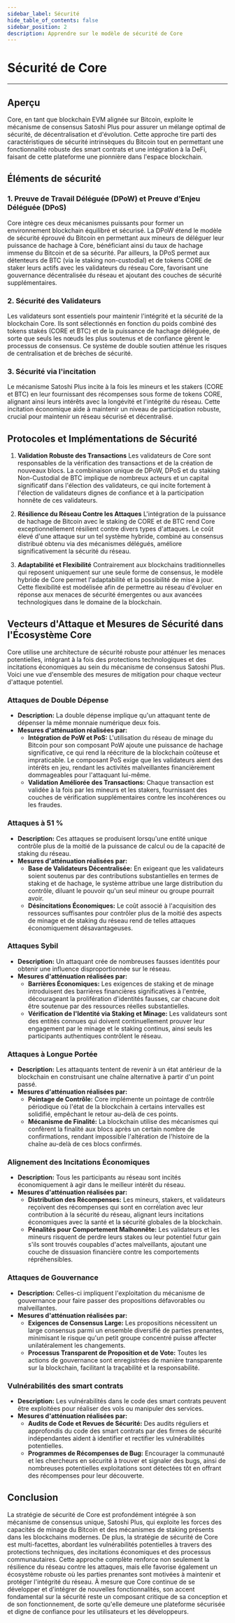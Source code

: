 ```yaml
---
sidebar_label: Sécurité
hide_table_of_contents: false
sidebar_position: 2
description: Apprendre sur le modèle de sécurité de Core
---
```


# Sécurité de Core

---

## Aperçu

Core, en tant que blockchain EVM alignée sur Bitcoin, exploite le mécanisme de consensus Satoshi Plus pour assurer un mélange optimal de sécurité, de décentralisation et d'évolution. Cette approche tire parti des caractéristiques de sécurité intrinsèques du Bitcoin tout en permettant une fonctionnalité robuste des smart contrats et une intégration à la DeFi, faisant de cette plateforme une pionnière dans l'espace blockchain.

## Éléments de sécurité

### 1. Preuve de Travail Déléguée (DPoW) et Preuve d’Enjeu Déléguée (DPoS)

Core intègre ces deux mécanismes puissants pour former un environnement blockchain équilibré et sécurisé. La DPoW étend le modèle de sécurité éprouvé du Bitcoin en permettant aux mineurs de déléguer leur puissance de hachage à Core, bénéficiant ainsi du taux de hachage immense du Bitcoin et de sa sécurité. Par ailleurs, la DPoS permet aux détenteurs de BTC (via le staking non-custodial) et de tokens CORE de staker leurs actifs avec les validateurs du réseau Core, favorisant une gouvernance décentralisée du réseau et ajoutant des couches de sécurité supplémentaires.

### 2. Sécurité des Validateurs

Les validateurs sont essentiels pour maintenir l'intégrité et la sécurité de la blockchain Core. Ils sont sélectionnés en fonction du poids combiné des tokens stakés (CORE et BTC) et de la puissance de hachage déléguée, de sorte que seuls les nœuds les plus soutenus et de confiance gèrent le processus de consensus. Ce système de double soutien atténue les risques de centralisation et de brèches de sécurité.

### 3. Sécurité via l'incitation

Le mécanisme Satoshi Plus incite à la fois les mineurs et les stakers (CORE et BTC) en leur fournissant des récompenses sous forme de tokens CORE, alignant ainsi leurs intérêts avec la longévité et l'intégrité du réseau. Cette incitation économique aide à maintenir un niveau de participation robuste, crucial pour maintenir un réseau sécurisé et décentralisé.

## Protocoles et Implémentations de Sécurité

1. **Validation Robuste des Transactions**
   Les validateurs de Core sont responsables de la vérification des transactions et de la création de nouveaux blocs. La combinaison unique de DPoW, DPoS et du staking Non-Custodial de BTC implique de nombreux acteurs et un capital significatif dans l'élection des validateurs, ce qui incite fortement à l'élection de validateurs dignes de confiance et à la participation honnête de ces validateurs.

2. **Résilience du Réseau Contre les Attaques**
   L'intégration de la puissance de hachage de Bitcoin avec le staking de CORE et de BTC rend Core exceptionnellement résilient contre divers types d'attaques. Le coût élevé d'une attaque sur un tel système hybride, combiné au consensus distribué obtenu via des mécanismes délégués, améliore significativement la sécurité du réseau.

3. **Adaptabilité et Flexibilité**
   Contrairement aux blockchains traditionnelles qui reposent uniquement sur une seule forme de consensus, le modèle hybride de Core permet l'adaptabilité et la possibilité de mise à jour. Cette flexibilité est modélisée afin de permettre au réseau d'évoluer en réponse aux menaces de sécurité émergentes ou aux avancées technologiques dans le domaine de la blockchain.

## Vecteurs d'Attaque et Mesures de Sécurité dans l'Écosystème Core

Core utilise une architecture de sécurité robuste pour atténuer les menaces potentielles, intégrant à la fois des protections technologiques et des incitations économiques au sein du mécanisme de consensus Satoshi Plus. Voici une vue d'ensemble des mesures de mitigation pour chaque vecteur d'attaque potentiel.

### Attaques de Double Dépense

- **Description:** La double dépense implique qu'un attaquant tente de dépenser la même monnaie numérique deux fois.
- **Mesures d'atténuation réalisées par:**
  - **Intégration de PoW et PoS:** L'utilisation du réseau de minage du Bitcoin pour son composant PoW ajoute une puissance de hachage significative, ce qui rend la réécriture de la blockchain coûteuse et impraticable. Le composant PoS exige que les validateurs aient des intérêts en jeu, rendant les activités malveillantes financièrement dommageables pour l'attaquant lui-même.
  - **Validation Améliorée des Transactions:** Chaque transaction est validée à la fois par les mineurs et les stakers, fournissant des couches de vérification supplémentaires contre les incohérences ou les fraudes.

### Attaques à 51 %

- **Description:** Ces attaques se produisent lorsqu'une entité unique contrôle plus de la moitié de la puissance de calcul ou de la capacité de staking du réseau.
- **Mesures d'atténuation réalisées par:**
  - **Base de Validateurs Décentralisée:** En exigeant que les validateurs soient soutenus par des contributions substantielles en termes de staking et de hachage, le système attribue une large distribution du contrôle, diluant le pouvoir qu'un seul mineur ou groupe pourrait avoir.
  - **Désincitations Économiques:** Le coût associé à l'acquisition des ressources suffisantes pour contrôler plus de la moitié des aspects de minage et de staking du réseau rend de telles attaques économiquement désavantageuses.

### Attaques Sybil

- **Description:** Un attaquant crée de nombreuses fausses identités pour obtenir une influence disproportionnée sur le réseau.
- **Mesures d'atténuation réalisées par:**
  - **Barrières Économiques:** Les exigences de staking et de minage introduisent des barrières financières significatives à l'entrée, décourageant la prolifération d'identités fausses, car chacune doit être soutenue par des ressources réelles substantielles.
  - **Vérification de l'Identité via Staking et Minage:** Les validateurs sont des entités connues qui doivent continuellement prouver leur engagement par le minage et le staking continus, ainsi seuls les participants authentiques contrôlent le réseau.

### Attaques à Longue Portée

- **Description:** Les attaquants tentent de revenir à un état antérieur de la blockchain en construisant une chaîne alternative à partir d'un point passé.
- **Mesures d'atténuation réalisées par:**
  - **Pointage de Contrôle:** Core implémente un pointage de contrôle périodique où l'état de la blockchain à certains intervalles est solidifié, empêchant le retour au-delà de ces points.
  - **Mécanisme de Finalité:** La blockchain utilise des mécanismes qui confèrent la finalité aux blocs après un certain nombre de confirmations, rendant impossible l'altération de l'histoire de la chaîne au-delà de ces blocs confirmés.

### Alignement des Incitations Économiques

- **Description:** Tous les participants au réseau sont incités économiquement à agir dans le meilleur intérêt du réseau.
- **Mesures d'atténuation réalisées par:**
  - **Distribution des Récompenses:** Les mineurs, stakers, et validateurs reçoivent des récompenses qui sont en corrélation avec leur contribution à la sécurité du réseau, alignant leurs incitations économiques avec la santé et la sécurité globales de la blockchain.
  - **Pénalités pour Comportement Malhonnête:** Les validateurs et les mineurs risquent de perdre leurs stakes ou leur potentiel futur gain s'ils sont trouvés coupables d'actes malveillants, ajoutant une couche de dissuasion financière contre les comportements répréhensibles.

### Attaques de Gouvernance

- **Description:** Celles-ci impliquent l'exploitation du mécanisme de gouvernance pour faire passer des propositions défavorables ou malveillantes.
- **Mesures d'atténuation réalisées par:**
  - **Exigences de Consensus Large:** Les propositions nécessitent un large consensus parmi un ensemble diversifié de parties prenantes, minimisant le risque qu'un petit groupe concentré puisse affecter unilatéralement les changements.
  - **Processus Transparent de Proposition et de Vote:** Toutes les actions de gouvernance sont enregistrées de manière transparente sur la blockchain, facilitant la traçabilité et la responsabilité.

### Vulnérabilités des smart contrats

- **Description:** Les vulnérabilités dans le code des smart contrats peuvent être exploitées pour réaliser des vols ou manipuler des services.
- **Mesures d'atténuation réalisées par:**
  - **Audits de Code et Revues de Sécurité:** Des audits réguliers et approfondis du code des smart contrats par des firmes de sécurité indépendantes aident à identifier et rectifier les vulnérabilités potentielles.
  - **Programmes de Récompenses de Bug:** Encourager la communauté et les chercheurs en sécurité à trouver et signaler des bugs, ainsi de nombreuses potentielles exploitations sont détectées tôt en offrant des récompenses pour leur découverte.

## Conclusion

La stratégie de sécurité de Core est profondément intégrée à son mécanisme de consensus unique, Satoshi Plus, qui exploite les forces des capacités de minage du Bitcoin et des mécanismes de staking présents dans les blockchains modernes. De plus, la stratégie de sécurité de Core est multi-facettes, abordant les vulnérabilités potentielles à travers des protections techniques, des incitations économiques et des processus communautaires. Cette approche complète renforce non seulement la résilience du réseau contre les attaques, mais elle favorise également un écosystème robuste où les parties prenantes sont motivées à maintenir et protéger l'intégrité du réseau. À mesure que Core continue de se développer et d'intégrer de nouvelles fonctionnalités, son accent fondamental sur la sécurité reste un composant critique de sa conception et de son fonctionnement, de sorte qu'elle demeure une plateforme sécurisée et digne de confiance pour les utilisateurs et les développeurs.
